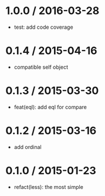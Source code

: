 
1.0.0 / 2016-03-28
==================

  * test: add code coverage

0.1.4 / 2015-04-16
==================

  * compatible self object

0.1.3 / 2015-03-30
==================

  * feat(eql): add eql for compare

0.1.2 / 2015-03-16
==================

  * add ordinal

0.1.0 / 2015-01-23
==================

  * refact(less): the most simple

